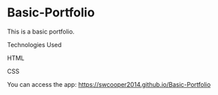 # Basic-Portfolio

This is a basic portfolio.

Technologies Used

HTML

CSS

You can access the app: https://swcooper2014.github.io/Basic-Portfolio
